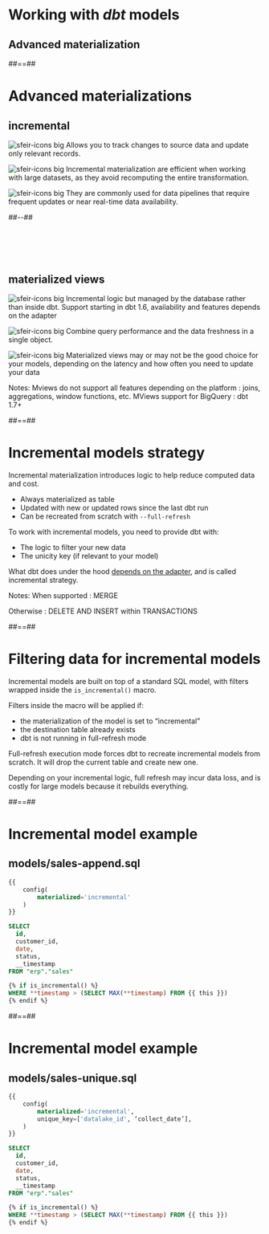 <!-- .slide: class="transition"-->

# Working with _dbt_ models

## Advanced materialization

##==##

<!-- .slide: class="two-column" -->

# Advanced materializations

## incremental

![sfeir-icons big](plus-circle) <span style="vertical-align:top">Allows you to track changes to source data and update only relevant records.</span>

![sfeir-icons big](cpu) <span style="vertical-align:top">Incremental materialization are efficient when working with large datasets, as they avoid recomputing the entire transformation.</span>

![sfeir-icons big](watch) <span style="vertical-align:top">They are commonly used for data pipelines that require frequent updates or near real-time data availability.</span>

##--##

<!-- .slide: data-background="var(--black)" -->

# &nbsp;

## materialized views

![sfeir-icons big](clock) <span style="vertical-align:top">Incremental logic but managed by the database rather than inside dbt. Support starting in dbt 1.6, availability and features depends on the adapter</span>

![sfeir-icons big](git-commit) <span style="vertical-align:top">Combine query performance and the data freshness in a single object.</span>

![sfeir-icons big](refresh-cw) <span style="vertical-align:top">Materialized views may or may not be the good choice for your models, depending on the latency and how often you need to update your data</span>

Notes:
Mviews do not support all features depending on the platform : joins, aggregations, window functions, etc.
MViews support for BigQuery : dbt 1.7+

##==##

# Incremental models strategy

Incremental materialization introduces logic to help reduce computed data and cost.

- Always materialized as table
- Updated with new or updated rows since the last dbt run
- Can be recreated from scratch with `--full-refresh`

To work with incremental models, you need to provide dbt with:

- The logic to filter your new data
- The unicity key (if relevant to your model)

What dbt does under the hood [depends on the adapter](https://docs.getdbt.com/docs/build/incremental-models#supported-incremental-strategies-by-adapter), and is called incremental strategy.

Notes:
When supported : MERGE

Otherwise : DELETE AND INSERT within TRANSACTIONS

##==##

# Filtering data for incremental models

Incremental models are built on top of a standard SQL model, with filters wrapped inside the `is_incremental()` macro.

Filters inside the macro will be applied if:

- the materialization of the model is set to “incremental”
- the destination table already exists
- dbt is not running in full-refresh mode

Full-refresh execution mode forces dbt to recreate incremental models from scratch.
It will drop the current table and create new one.

Depending on your incremental logic, full refresh may incur data loss, and is costly for large models because it rebuilds everything.

<!-- .element: class="admonition important" -->

##==##

<!-- .slide: class="with-code max-height"-->

# Incremental model example

## models/sales-append.sql

```sql
{{
    config(
        materialized='incremental'
    )
}}

SELECT
  id,
  customer_id,
  date,
  status,
  __timestamp
FROM "erp"."sales"

{% if is_incremental() %}
WHERE **timestamp > (SELECT MAX(**timestamp) FROM {{ this }})
{% endif %}
```

##==##

<!-- .slide: class="with-code max-height"-->

# Incremental model example

## models/sales-unique.sql

```sql
{{
    config(
        materialized='incremental',
        unique_key=['datalake_id', ‘collect_date’],
    )
}}

SELECT
  id,
  customer_id,
  date,
  status,
  __timestamp
FROM "erp"."sales"

{% if is_incremental() %}
WHERE **timestamp > (SELECT MAX(**timestamp) FROM {{ this }})
{% endif %}
```
